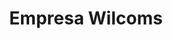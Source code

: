 ---
title: "Empresa Wilcoms"
url: /leandro-n-alem/empresa-wilcoms/
shop: directores de funerarias
---